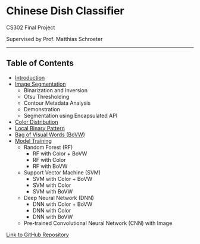 # Chinese Dish Classifier

CS302 Final Project

Supervised by Prof. Matthias Schroeter

---

## Table of Contents

- [Introduction](#introduction)
- [Image Segmentation](#image-segmentation)
  - Binarization and Inversion
  - Otsu Thresholding
  - Contour Metadata Analysis
  - Demonstration
  - Segmentation using Encapsulated API
- [Color Distribution](#color-distribution)
- [Local Binary Pattern](#local-binary-pattern)
- [Bag of Visual Words (BoVW)](#bag-of-visual-words-bovw)
- [Model Training](#model-training)
  - Random Forest (RF)
    - RF with Color + BoVW
    - RF with Color
    - RF with BoVW
  - Support Vector Machine (SVM)
    - SVM with Color + BoVW
    - SVM with Color
    - SVM with BoVW
  - Deep Neural Network (DNN)
    - DNN with Color + BoVW
    - DNN with Color
    - DNN with BoVW
  - Pre-trained Convolutional Neural Network (CNN) with Image

[Link to GitHub Repository](https://github.com/Ydz0616/chinese_dish_recognition)


